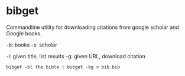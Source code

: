 # bibget

Commandline utility for downloading citations from google scholar and Google books.

-b: books
-s: scholar

-l: given title, list results
-g: given URL, download citation

```
bibget -bl the bible | bibget -bg > bib.bib
```